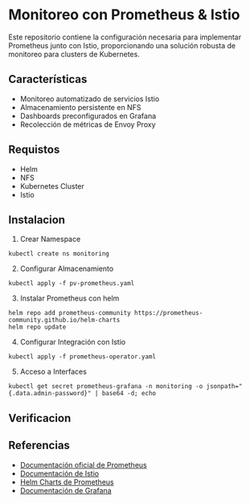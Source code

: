 # Monitoreo con Prometheus & Istio

Este repositorio contiene la configuración necesaria para implementar Prometheus junto con Istio, proporcionando una solución robusta de monitoreo para clusters de Kubernetes.
 
## Características

- Monitoreo automatizado de servicios Istio
- Almacenamiento persistente en NFS
- Dashboards preconfigurados en Grafana
- Recolección de métricas de Envoy Proxy

## Requistos

- Helm
- NFS
- Kubernetes Cluster
- Istio 

## Instalacion

1. Crear Namespace
```
kubectl create ns monitoring
```
2. Configurar Almacenamiento
```
kubectl apply -f pv-prometheus.yaml
```
3. Instalar Prometheus con helm
```
helm repo add prometheus-community https://prometheus-community.github.io/helm-charts
helm repo update
```
4. Configurar Integración con Istio
```
kubectl apply -f prometheus-operator.yaml
```
5. Acceso a Interfaces
```
kubectl get secret prometheus-grafana -n monitoring -o jsonpath="{.data.admin-password}" | base64 -d; echo
```
## Verificacion



## Referencias

- [Documentación oficial de Prometheus](https://prometheus.io/docs/introduction/overview/)
- [Documentación de Istio](https://istio.io/latest/docs/ops/integrations/prometheus/)
- [Helm Charts de Prometheus](https://github.com/prometheus-community/helm-charts)
- [Documentación de Grafana](https://grafana.com/docs/grafana/latest/)

